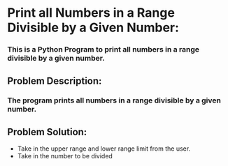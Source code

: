 # Print all Numbers in a Range Divisible by a Given Number:
### This is a Python Program to print all numbers in a range divisible by a given number.

## Problem Description:
### The program prints all numbers in a range divisible by a given number.

## Problem Solution:
- Take in the upper range and lower range limit from the user.
- Take in the number to be divided 
